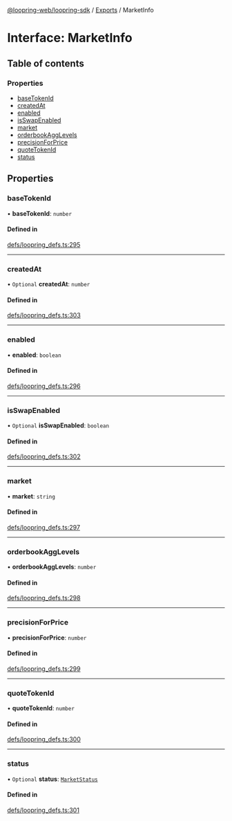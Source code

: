 [@loopring-web/loopring-sdk](../README.md) / [Exports](../modules.md) / MarketInfo

# Interface: MarketInfo

## Table of contents

### Properties

- [baseTokenId](MarketInfo.md#basetokenid)
- [createdAt](MarketInfo.md#createdat)
- [enabled](MarketInfo.md#enabled)
- [isSwapEnabled](MarketInfo.md#isswapenabled)
- [market](MarketInfo.md#market)
- [orderbookAggLevels](MarketInfo.md#orderbookagglevels)
- [precisionForPrice](MarketInfo.md#precisionforprice)
- [quoteTokenId](MarketInfo.md#quotetokenid)
- [status](MarketInfo.md#status)

## Properties

### baseTokenId

• **baseTokenId**: `number`

#### Defined in

[defs/loopring_defs.ts:295](https://github.com/Loopring/loopring_sdk/blob/29b8a2c/src/defs/loopring_defs.ts#L295)

___

### createdAt

• `Optional` **createdAt**: `number`

#### Defined in

[defs/loopring_defs.ts:303](https://github.com/Loopring/loopring_sdk/blob/29b8a2c/src/defs/loopring_defs.ts#L303)

___

### enabled

• **enabled**: `boolean`

#### Defined in

[defs/loopring_defs.ts:296](https://github.com/Loopring/loopring_sdk/blob/29b8a2c/src/defs/loopring_defs.ts#L296)

___

### isSwapEnabled

• `Optional` **isSwapEnabled**: `boolean`

#### Defined in

[defs/loopring_defs.ts:302](https://github.com/Loopring/loopring_sdk/blob/29b8a2c/src/defs/loopring_defs.ts#L302)

___

### market

• **market**: `string`

#### Defined in

[defs/loopring_defs.ts:297](https://github.com/Loopring/loopring_sdk/blob/29b8a2c/src/defs/loopring_defs.ts#L297)

___

### orderbookAggLevels

• **orderbookAggLevels**: `number`

#### Defined in

[defs/loopring_defs.ts:298](https://github.com/Loopring/loopring_sdk/blob/29b8a2c/src/defs/loopring_defs.ts#L298)

___

### precisionForPrice

• **precisionForPrice**: `number`

#### Defined in

[defs/loopring_defs.ts:299](https://github.com/Loopring/loopring_sdk/blob/29b8a2c/src/defs/loopring_defs.ts#L299)

___

### quoteTokenId

• **quoteTokenId**: `number`

#### Defined in

[defs/loopring_defs.ts:300](https://github.com/Loopring/loopring_sdk/blob/29b8a2c/src/defs/loopring_defs.ts#L300)

___

### status

• `Optional` **status**: [`MarketStatus`](../enums/MarketStatus.md)

#### Defined in

[defs/loopring_defs.ts:301](https://github.com/Loopring/loopring_sdk/blob/29b8a2c/src/defs/loopring_defs.ts#L301)
